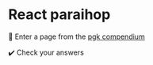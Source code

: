 # React paraihop

:page_with_curl: Enter a page from the [pgk compendium](https://fileadmin.cs.lth.se/pgk/compendium.pdf)

:heavy_check_mark: Check your answers

